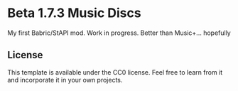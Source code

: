 # Beta 1.7.3 Music Discs
My first Babric/StAPI mod. Work in progress. Better than Music+... hopefully

## License

This template is available under the CC0 license. Feel free to learn from it and incorporate it in your own projects.
